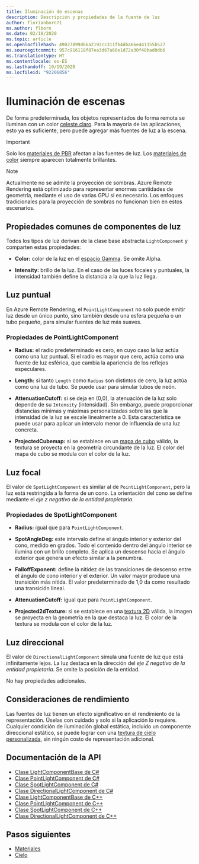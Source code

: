 ```yaml
---
title: Iluminación de escenas
description: Descripción y propiedades de la fuente de luz
author: florianborn71
ms.author: flborn
ms.date: 02/10/2020
ms.topic: article
ms.openlocfilehash: 49027899d66a2192cc311fb4dba66e441155b527
ms.sourcegitcommit: 957c916118f87ea3d67a60e1d72a30f48bad0db6
ms.translationtype: HT
ms.contentlocale: es-ES
ms.lasthandoff: 10/19/2020
ms.locfileid: "92206856"
---
```

# <a name="scene-lighting"></a>Iluminación de escenas

De forma predeterminada, los objetos representados de forma remota se iluminan con un color [celeste claro](sky.md). Para la mayoría de las aplicaciones, esto ya es suficiente, pero puede agregar más fuentes de luz a la escena.

> [!IMPORTANT]
> Solo los [materiales de PBR](pbr-materials.md) afectan a las fuentes de luz. Los [materiales de color](color-materials.md) siempre aparecen totalmente brillantes.

> [!NOTE]
> Actualmente no se admite la proyección de sombras. Azure Remote Rendering está optimizado para representar enormes cantidades de geometría, mediante el uso de varias GPU si es necesario. Los enfoques tradicionales para la proyección de sombras no funcionan bien en estos escenarios.

## <a name="common-light-component-properties"></a>Propiedades comunes de componentes de luz

Todos los tipos de luz derivan de la clase base abstracta `LightComponent` y comparten estas propiedades:

* **Color:** color de la luz en el [espacio Gamma](https://en.wikipedia.org/wiki/SRGB). Se omite Alpha.

* **Intensity:** brillo de la luz. En el caso de las luces focales y puntuales, la intensidad también define la distancia a la que la luz llega.

## <a name="point-light"></a>Luz puntual

En Azure Remote Rendering, el `PointLightComponent` no solo puede emitir luz desde un único punto, sino también desde una esfera pequeña o un tubo pequeño, para simular fuentes de luz más suaves.

### <a name="pointlightcomponent-properties"></a>Propiedades de PointLightComponent

* **Radius:** el radio predeterminado es cero, en cuyo caso la luz actúa como una luz puntual. Si el radio es mayor que cero, actúa como una fuente de luz esférica, que cambia la apariencia de los reflejos especulares.

* **Length:** si tanto `Length` como `Radius` son distintos de cero, la luz actúa como una luz de tubo. Se puede usar para simular tubos de neón.

* **AttenuationCutoff:** si se deja en (0,0), la atenuación de la luz solo depende de su `Intensity` (intensidad). Sin embargo, puede proporcionar distancias mínimas y máximas personalizadas sobre las que la intensidad de la luz se escale linealmente a 0. Esta característica se puede usar para aplicar un intervalo menor de influencia de una luz concreta.

* **ProjectedCubemap:** si se establece en un [mapa de cubo](../../concepts/textures.md) válido, la textura se proyecta en la geometría circundante de la luz. El color del mapa de cubo se modula con el color de la luz.

## <a name="spot-light"></a>Luz focal

El valor de `SpotLightComponent` es similar al de `PointLightComponent`, pero la luz está restringida a la forma de un cono. La orientación del cono se define mediante el *eje z negativo de la entidad propietaria*.

### <a name="spotlightcomponent-properties"></a>Propiedades de SpotLightComponent

* **Radius:** igual que para `PointLightComponent`.

* **SpotAngleDeg:** este intervalo define el ángulo interior y exterior del cono, medido en grados. Todo el contenido dentro del ángulo interior se ilumina con un brillo completo. Se aplica un descenso hacia el ángulo exterior que genera un efecto similar a la penumbra.

* **FalloffExponent:** define la nitidez de las transiciones de descenso entre el ángulo de cono interior y el exterior. Un valor mayor produce una transición más nítida. El valor predeterminado de 1,0 da como resultado una transición lineal.

* **AttenuationCutoff:** igual que para `PointLightComponent`.

* **Projected2dTexture:** si se establece en una [textura 2D](../../concepts/textures.md) válida, la imagen se proyecta en la geometría en la que destaca la luz. El color de la textura se modula con el color de la luz.

## <a name="directional-light"></a>Luz direccional

El valor de `DirectionalLightComponent` simula una fuente de luz que está infinitamente lejos. La luz destaca en la dirección del *eje Z negativo de la entidad propietaria*. Se omite la posición de la entidad.

No hay propiedades adicionales.

## <a name="performance-considerations"></a>Consideraciones de rendimiento

Las fuentes de luz tienen un efecto significativo en el rendimiento de la representación. Úselas con cuidado y solo si la aplicación lo requiere. Cualquier condición de iluminación global estática, incluido un componente direccional estático, se puede lograr con una [textura de cielo personalizada](sky.md), sin ningún costo de representación adicional.

## <a name="api-documentation"></a>Documentación de la API

* [Clase LightComponentBase de C#](/dotnet/api/microsoft.azure.remoterendering.lightcomponentbase)
* [Clase PointLightComponent de C#](/dotnet/api/microsoft.azure.remoterendering.pointlightcomponent)
* [Clase SpotLightComponent de C#](/dotnet/api/microsoft.azure.remoterendering.spotlightcomponent)
* [Clase DirectionalLightComponent de C#](/dotnet/api/microsoft.azure.remoterendering.directionallightcomponent)
* [Clase LightComponentBase de C++](/cpp/api/remote-rendering/lightcomponentbase)
* [Clase PointLightComponent de C++](/cpp/api/remote-rendering/pointlightcomponent)
* [Clase SpotLightComponent de C++](/cpp/api/remote-rendering/spotlightcomponent)
* [Clase DirectionalLightComponent de C++](/cpp/api/remote-rendering/directionallightcomponent)

## <a name="next-steps"></a>Pasos siguientes

* [Materiales](../../concepts/materials.md)
* [Cielo](sky.md)
